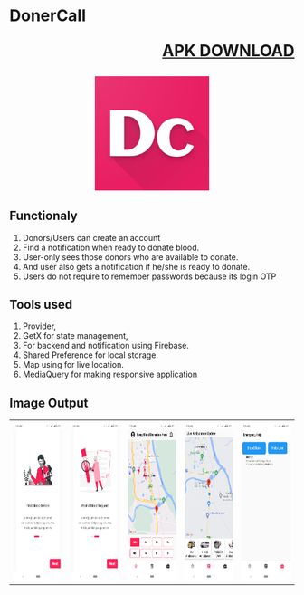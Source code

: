 # DonerCall <p align=right><a href="https://drive.google.com/drive/folders/15bJjYqEHwb25YOAa4AKLhBxgZpLI8FHo?usp=sharing" target="_blank">APK DOWNLOAD</a></p>

<p align=center>
    <img src="assets/louncher_icon/icon.png" width="40%" height="40%">
</p>

## Functionaly

1. Donors/Users can create an account
2. Find a notification when ready to donate blood.
3. User-only sees those donors who are available to donate.
4. And user also gets a notification if he/she is ready to donate.
5. Users do not require to remember passwords because its login OTP

## Tools used

1. Provider,
2. GetX for state management,
3. For backend and notification using Firebase.
4. Shared Preference for local storage.
5. Map using for live location.
6. MediaQuery for making responsive application

## Image Output

<table>
  <tr width="200" height="280">
    <th> <img src="another_assets/output/p1.png" width="200" height="280"></th>
    <th><img src="another_assets/output/p2.png" width="200" height="280"></th>
    <th> <img src="another_assets/output/p3.png" width="200" height="280"></th>
    <th> <img src="another_assets/output/p4.png" width="200" height="280"></th>
    <th> <img src="another_assets/output/p5.png" width="200" height="280"></th>  
  </tr>
</table>